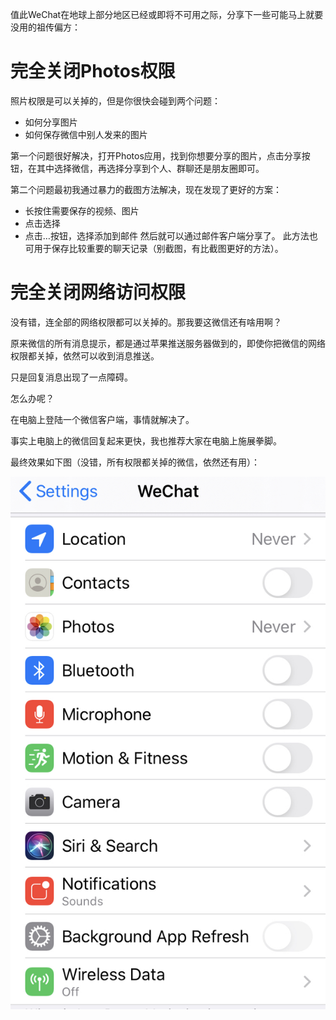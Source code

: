 值此WeChat在地球上部分地区已经或即将不可用之际，分享下一些可能马上就要没用的祖传偏方：

# 完全关闭Photos权限

照片权限是可以关掉的，但是你很快会碰到两个问题：
* 如何分享图片
* 如何保存微信中别人发来的图片

第一个问题很好解决，打开Photos应用，找到你想要分享的图片，点击分享按钮，在其中选择微信，再选择分享到个人、群聊还是朋友圈即可。

第二个问题最初我通过暴力的截图方法解决，现在发现了更好的方案：
* 长按住需要保存的视频、图片
* 点击选择
* 点击…按钮，选择添加到邮件
然后就可以通过邮件客户端分享了。
此方法也可用于保存比较重要的聊天记录（别截图，有比截图更好的方法）。

# 完全关闭网络访问权限

没有错，连全部的网络权限都可以关掉的。那我要这微信还有啥用啊？

原来微信的所有消息提示，都是通过苹果推送服务器做到的，即使你把微信的网络权限都关掉，依然可以收到消息推送。

只是回复消息出现了一点障碍。

怎么办呢？

在电脑上登陆一个微信客户端，事情就解决了。

事实上电脑上的微信回复起来更快，我也推荐大家在电脑上施展拳脚。

最终效果如下图（没错，所有权限都关掉的微信，依然还有用）：

![My helpful screenshot](/photos/Settings.jpg)

